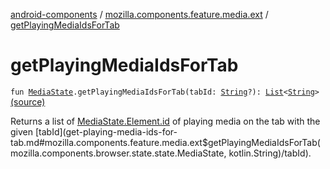 [android-components](../index.md) / [mozilla.components.feature.media.ext](index.md) / [getPlayingMediaIdsForTab](./get-playing-media-ids-for-tab.md)

# getPlayingMediaIdsForTab

`fun `[`MediaState`](../mozilla.components.browser.state.state/-media-state/index.md)`.getPlayingMediaIdsForTab(tabId: `[`String`](https://kotlinlang.org/api/latest/jvm/stdlib/kotlin/-string/index.html)`?): `[`List`](https://kotlinlang.org/api/latest/jvm/stdlib/kotlin.collections/-list/index.html)`<`[`String`](https://kotlinlang.org/api/latest/jvm/stdlib/kotlin/-string/index.html)`>` [(source)](https://github.com/mozilla-mobile/android-components/blob/master/components/feature/media/src/main/java/mozilla/components/feature/media/ext/MediaState.kt#L23)

Returns a list of [MediaState.Element.id](../mozilla.components.browser.state.state/-media-state/-element/id.md) of playing media on the tab with the given [tabId](get-playing-media-ids-for-tab.md#mozilla.components.feature.media.ext$getPlayingMediaIdsForTab(mozilla.components.browser.state.state.MediaState, kotlin.String)/tabId).


